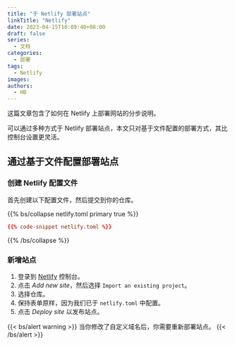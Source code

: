 ```yaml
---
title: "于 Netlify 部署站点"
linkTitle: "Netlify"
date: 2023-04-15T10:09:40+08:00
draft: false
series:
  - 文档
categories:
  - 部署
tags:
  - Netlify
images:
authors:
  - HB
---
```


这篇文章包含了如何在 Netlify 上部署网站的分步说明。

<!--more-->

可以通过多种方式于 Netlify 部署站点，本文只对基于文件配置的部署方式，其比控制台设置更灵活。

## 通过基于文件配置部署站点

### 创建 Netlify 配置文件

首先创建以下配置文件，然后提交到你的仓库。

{{% bs/collapse netlify.toml primary true %}}
```toml
{{% code-snippet netlify.toml %}}
```
{{% /bs/collapse %}}

### 新增站点

1. 登录到 [Netlify](https://www.netlify.com/) 控制台。
2. 点击 _Add new site_，然后选择 `Import an existing project`。
3. 选择仓库。
4. 保持表单原样，因为我们已于 `netlify.toml` 中配置。
5. 点击 _Deploy site_ 以发布站点。

{{< bs/alert warning >}}
当你修改了自定义域名后，你需要重新部署站点。
{{< /bs/alert >}}
